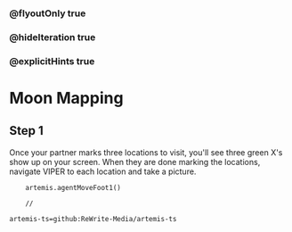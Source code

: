 ### @flyoutOnly true
### @hideIteration true
### @explicitHints true

# Moon Mapping

## Step 1
Once your partner marks three locations to visit, you'll see three green X's show up on your screen. When they are done marking the locations, navigate VIPER to each location and take a picture.

```ghost
    artemis.agentMoveFoot1()
```
```template
    //
```

```package
artemis-ts=github:ReWrite-Media/artemis-ts
```